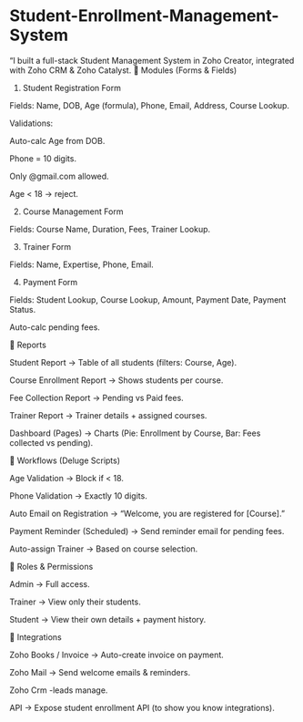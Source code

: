 # Student-Enrollment-Management-System
“I built a full-stack Student Management System in Zoho Creator, integrated with Zoho CRM & Zoho Catalyst.
🔑 Modules (Forms & Fields)
1. Student Registration Form

Fields: Name, DOB, Age (formula), Phone, Email, Address, Course Lookup.

Validations:

Auto-calc Age from DOB.

Phone = 10 digits.

Only @gmail.com allowed.

Age < 18 → reject.

2. Course Management Form

Fields: Course Name, Duration, Fees, Trainer Lookup.

3. Trainer Form

Fields: Name, Expertise, Phone, Email.

4. Payment Form

Fields: Student Lookup, Course Lookup, Amount, Payment Date, Payment Status.

Auto-calc pending fees.

🔑 Reports

Student Report → Table of all students (filters: Course, Age).

Course Enrollment Report → Shows students per course.

Fee Collection Report → Pending vs Paid fees.

Trainer Report → Trainer details + assigned courses.

Dashboard (Pages) → Charts (Pie: Enrollment by Course, Bar: Fees collected vs pending).

🔑 Workflows (Deluge Scripts)

Age Validation → Block if < 18.

Phone Validation → Exactly 10 digits.

Auto Email on Registration → “Welcome, you are registered for [Course].”

Payment Reminder (Scheduled) → Send reminder email for pending fees.

Auto-assign Trainer → Based on course selection.

🔑 Roles & Permissions

Admin → Full access.

Trainer → View only their students.

Student → View their own details + payment history.

🔑 Integrations

Zoho Books / Invoice → Auto-create invoice on payment.

Zoho Mail → Send welcome emails & reminders.

Zoho Crm -leads manage.

API → Expose student enrollment API (to show you know integrations).

